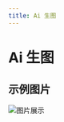 ```yaml
---
title: Ai 生图
---
```


# Ai 生图

## 示例图片

![图片展示](https://mcdn-resource.53site.com/image/2023-05-04/1d2c4d1aea2411ed9e6a8e249f94faaa.png)